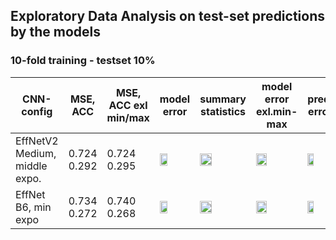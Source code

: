 ## Exploratory Data Analysis on test-set predictions by the models

### 10-fold training - testset 10% 
| CNN-config | MSE, ACC  | MSE, ACC exl min/max | model error | summary statistics | model error exl.min-max | pred. error | pred. residuals | residuals misclassificaiton |
| - | - | - | - | - | - | - | - | - |
| EffNetV2 Medium, middle expo.| 0.724<br/> 0.292 | 0.724<br/> 0.295 | <img src="https://github.com/emoen/Deep-learning-for-regression-of-cod-otoliths/blob/master/manuscript/eda/EFFNetV2_m_middle_mse/model.png" width="50%" height="50%" > | <img src="https://github.com/emoen/Deep-learning-for-regression-of-cod-otoliths/blob/master/manuscript/eda/EFFNetV2_m_middle_mse/summary.png" width="50%" height="50%" > | <img src="https://github.com/emoen/Deep-learning-for-regression-of-cod-otoliths/blob/master/manuscript/eda/EFFNetV2_m_middle_mse/boxplot_pr_age.png" width="50%" height="50%" >  | <img src="https://github.com/emoen/Deep-learning-for-regression-of-cod-otoliths/blob/master/manuscript/eda/EFFNetV2_m_middle_mse/boxplot_residual.png" width="50%" height="50%" > | <img src="https://github.com/emoen/Deep-learning-for-regression-of-cod-otoliths/blob/master/manuscript/eda/EFFNetV2_m_middle_mse/misclassification.png" width="50%" height="50%" >|
| EffNet B6, min expo| 0.734<br/> 0.272 | 0.740<br/> 0.268 | <img src="https://github.com/emoen/Deep-learning-for-regression-of-cod-otoliths/blob/master/manuscript/eda/tf_EFFNetB6_groupkfold_stdScalar_10_test_min/model.png" width="50%" height="50%" > | <img src="https://github.com/emoen/Deep-learning-for-regression-of-cod-otoliths/blob/master/manuscript/eda/tf_EFFNetB6_groupkfold_stdScalar_10_test_min/summary.png" width="50%" height="50%" > | <img src="https://github.com/emoen/Deep-learning-for-regression-of-cod-otoliths/blob/master/manuscript/eda/tf_EFFNetB6_groupkfold_stdScalar_10_test_min/summary.png" width="50%" height="50%" >| <img src="https://github.com/emoen/Deep-learning-for-regression-of-cod-otoliths/blob/master/manuscript/eda/tf_EFFNetB6_groupkfold_stdScalar_10_test_min/boxplot_pr_age.png" width="50%" height="50%" >| <img src="https://github.com/emoen/Deep-learning-for-regression-of-cod-otoliths/blob/master/manuscript/eda/tf_EFFNetB6_groupkfold_stdScalar_10_test_min/boxplot_residual.png" width="50%" height="50%" > | <img src="https://github.com/emoen/Deep-learning-for-regression-of-cod-otoliths/blob/master/manuscript/eda/tf_EFFNetB6_groupkfold_stdScalar_10_test_min/misclassification.png" width="50%" height="50%" > | 
 

